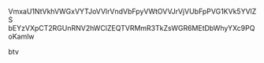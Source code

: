 VmxaU1NtVkhVWGxVYTJoVVlrVndVbFpyVWtOVVJrVjVUbFpPVG1KVk5YVlZS
bEYzVXpCT2RGUnRNV2hWClZEQTVRMmR3TkZsWGR6MEtDbWhyYXc9PQoKamlw

btv